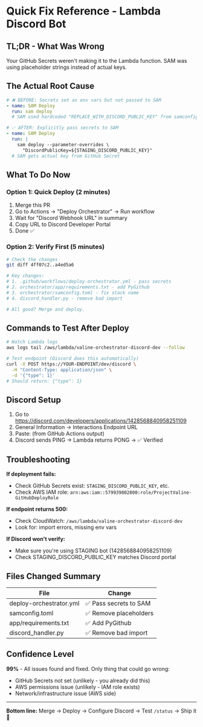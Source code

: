 # Quick Fix Reference - Lambda Discord Bot

## TL;DR - What Was Wrong
Your GitHub Secrets weren't making it to the Lambda function. SAM was using placeholder strings instead of actual keys.

## The Actual Root Cause
```yaml
# ❌ BEFORE: Secrets set as env vars but not passed to SAM
- name: SAM Deploy
  run: sam deploy
  # SAM used hardcoded "REPLACE_WITH_DISCORD_PUBLIC_KEY" from samconfig.toml

# ✅ AFTER: Explicitly pass secrets to SAM
- name: SAM Deploy
  run: |
    sam deploy --parameter-overrides \
      "DiscordPublicKey=${STAGING_DISCORD_PUBLIC_KEY}"
  # SAM gets actual key from GitHub Secret
```

## What To Do Now

### Option 1: Quick Deploy (2 minutes)
1. Merge this PR
2. Go to Actions → "Deploy Orchestrator" → Run workflow
3. Wait for "Discord Webhook URL" in summary
4. Copy URL to Discord Developer Portal
5. Done ✅

### Option 2: Verify First (5 minutes)
```bash
# Check the changes
git diff 4ff07c2..a4ed5a6

# Key changes:
# 1. .github/workflows/deploy-orchestrator.yml - pass secrets
# 2. orchestrator/app/requirements.txt - add PyGithub
# 3. orchestrator/samconfig.toml - fix stack name
# 4. discord_handler.py - remove bad import

# All good? Merge and deploy.
```

## Commands to Test After Deploy

```bash
# Watch Lambda logs
aws logs tail /aws/lambda/valine-orchestrator-discord-dev --follow

# Test endpoint (Discord does this automatically)
curl -X POST https://YOUR-ENDPOINT/dev/discord \
  -H "Content-Type: application/json" \
  -d '{"type": 1}'
# Should return: {"type": 1}
```

## Discord Setup
1. Go to https://discord.com/developers/applications/1428568840958251109
2. General Information → Interactions Endpoint URL
3. Paste: (from GitHub Actions output)
4. Discord sends PING → Lambda returns PONG → ✅ Verified

## Troubleshooting

**If deployment fails:**
- Check GitHub Secrets exist: `STAGING_DISCORD_PUBLIC_KEY`, etc.
- Check AWS IAM role: `arn:aws:iam::579939802800:role/ProjectValine-GitHubDeployRole`

**If endpoint returns 500:**
- Check CloudWatch: `/aws/lambda/valine-orchestrator-discord-dev`
- Look for: import errors, missing env vars

**If Discord won't verify:**
- Make sure you're using STAGING bot (1428568840958251109)
- Check STAGING_DISCORD_PUBLIC_KEY matches Discord portal

## Files Changed Summary
| File | Change |
|------|--------|
| deploy-orchestrator.yml | ✅ Pass secrets to SAM |
| samconfig.toml | ✅ Remove placeholders |
| app/requirements.txt | ✅ Add PyGithub |
| discord_handler.py | ✅ Remove bad import |

## Confidence Level
**99%** - All issues found and fixed. Only thing that could go wrong:
- GitHub Secrets not set (unlikely - you already did this)
- AWS permissions issue (unlikely - IAM role exists)
- Network/infrastructure issue (AWS side)

---
**Bottom line:** Merge → Deploy → Configure Discord → Test `/status` → Ship it 🚀

